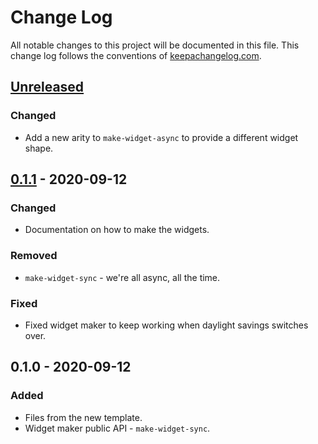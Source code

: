 # Change Log
All notable changes to this project will be documented in this file. This change log follows the conventions of [keepachangelog.com](http://keepachangelog.com/).

## [Unreleased]
### Changed
- Add a new arity to `make-widget-async` to provide a different widget shape.

## [0.1.1] - 2020-09-12
### Changed
- Documentation on how to make the widgets.

### Removed
- `make-widget-sync` - we're all async, all the time.

### Fixed
- Fixed widget maker to keep working when daylight savings switches over.

## 0.1.0 - 2020-09-12
### Added
- Files from the new template.
- Widget maker public API - `make-widget-sync`.

[Unreleased]: https://github.com/your-name/play-with-datascript-proj/compare/0.1.1...HEAD
[0.1.1]: https://github.com/your-name/play-with-datascript-proj/compare/0.1.0...0.1.1

